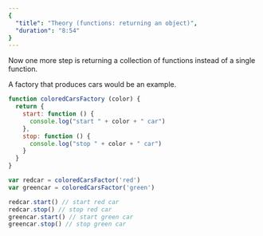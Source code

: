 ```yaml
---
{
  "title": "Theory (functions: returning an object)",
  "duration": "8:54"
}
---
```


Now one more step is returning a collection of functions instead of a single function.

A factory that produces cars would be an example.

```js
function coloredCarsFactory (color) {
  return {
    start: function () {
      console.log("start " + color + " car")      
    },
    stop: function () {
      console.log("stop " + color + " car")      
    }
  }
}

var redcar = coloredCarsFactor('red')
var greencar = coloredCarsFactor('green')

redcar.start() // start red car
redcar.stop() // stop red car
greencar.start() // start green car
greencar.stop() // stop green car
```
